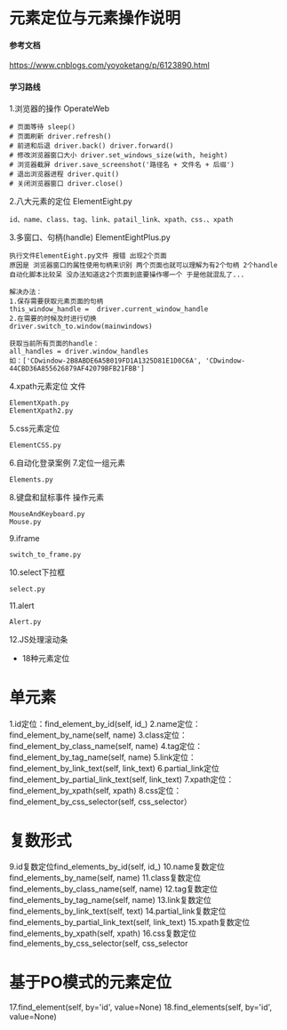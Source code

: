 # 元素定位与元素操作说明
#### 参考文档
https://www.cnblogs.com/yoyoketang/p/6123890.html

#### 学习路线
1.浏览器的操作 OperateWeb
```
# 页面等待 sleep()
# 页面刷新 driver.refresh()
# 前进和后退 driver.back() driver.forward()
# 修改浏览器窗口大小 driver.set_windows_size(with, height)
# 浏览器截屏 driver.save_screenshot('路径名 + 文件名 + 后缀')
# 退出浏览器进程 driver.quit()
# 关闭浏览器窗口 driver.close()
```

2.八大元素的定位 ElementEight.py
```
id、name、class、tag、link、patail_link、xpath、css.、xpath
```


3.多窗口、句柄(handle) ElementEightPlus.py
```
执行文件ElementEight.py文件 报错 出现2个页面
原因是 浏览器窗口的属性使用句柄来识别 两个页面也就可以理解为有2个句柄 2个handle
自动化脚本比较呆 没办法知道这2个页面到底要操作哪一个 于是他就混乱了...

解决办法：
1.保存需要获取元素页面的句柄  
this_window_handle =  driver.current_window_handle
2.在需要的时候及时进行切换
driver.switch_to.window(mainwindows)

获取当前所有页面的handle：
all_handles = driver.window_handles
如：['CDwindow-2B8ABDE6A5B019FD1A1325D81E1D0C6A', 'CDwindow-44CBD36A855626879AF42079BFB21FBB']
```
4.xpath元素定位 文件 
```
ElementXpath.py
ElementXpath2.py
```
5.css元素定位
```
ElementCSS.py
```
6.自动化登录案例
7.定位一组元素
```
Elements.py
```
8.键盘和鼠标事件 操作元素
```
MouseAndKeyboard.py
Mouse.py
```
9.iframe
```
switch_to_frame.py
```
10.select下拉框
```
select.py
```
11.alert
```
Alert.py
```
12.JS处理滚动条

- 18种元素定位
# 单元素

1.id定位：find_element_by_id(self, id_)
2.name定位：find_element_by_name(self, name)
3.class定位：find_element_by_class_name(self, name)
4.tag定位：find_element_by_tag_name(self, name)
5.link定位：find_element_by_link_text(self, link_text)
6.partial_link定位find_element_by_partial_link_text(self, link_text)
7.xpath定位：find_element_by_xpath(self, xpath)
8.css定位：find_element_by_css_selector(self, css_selector）

# 复数形式
9.id复数定位find_elements_by_id(self, id_)
10.name复数定位find_elements_by_name(self, name)
11.class复数定位find_elements_by_class_name(self, name)
12.tag复数定位find_elements_by_tag_name(self, name)
13.link复数定位find_elements_by_link_text(self, text)
14.partial_link复数定位find_elements_by_partial_link_text(self, link_text)
15.xpath复数定位find_elements_by_xpath(self, xpath)
16.css复数定位find_elements_by_css_selector(self, css_selector

# 基于PO模式的元素定位
17.find_element(self, by='id', value=None)
18.find_elements(self, by='id', value=None)

